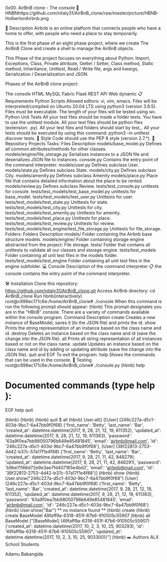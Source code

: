 0x00. AirBnB clone - The console 🏡
HNBNhttps://github.com/nitaly31/AirBnB_clone/raw/master/picture/HBNB-HolbertonAirbnb.png

📝 Description
Airbnb is an online platform that connects people who have a home to offer, with people who need a place to stay temporarily.

This is the first phase of an eight phase project, where we create The AirBnB Clone and create a shell to manage the AirBnB objects.

This Phase of the project focuses on everything about Python: Import, Exceptions, Class, Private attribute, Getter / Setter, Class method, Static method, Inheritance, Unittest, Read / Write file, args and kwargs, Serialization / Deserialization and JSON.

Phases of the AirBnB clone project:

The console
HTML
MySQL
Fabric
Flask
REST API
Web dynamic
📋 Requirements
Python Scripts
Allowed editors: vi, vim, emacs.
Files will be interpreted/compiled on Ubuntu 20.04 LTS using python3 (version 3.8.5).
Files must be executable.
The length of your files will be tested using wc.
Python Unit Tests
All your test files should be inside a folder tests.
You have to use the unittest module.
All your test files should be python files (extension: .py).
All your test files and folders should start by test_.
All your tests should be executed by using this command: python3 -m unittest discover tests.
🎨 Style
Code should use the PEP 8 style (version 2.7.*).
🎯 Repository Projects
Tasks:
Files	Description
models/base_model.py	Defines all common attributes/methods for other classes.
models/engine/file_storage.py	Serializes instances to a JSON file and deserializes JSON file to instances.
console.py	Contains the entry point of the command interpreter.
models/user.py	Defines subclass User.
models/state.py	Defines subclass State.
models/city.py	Defines subclass City.
models/amenity.py	Defines subclass Amenity
models/place.py	Place file that contains detailed information about the place to be rented.
models/review.py	Defines subclass Review.
tests/test_console.py	unittests for console.
tests/test_models/test_base_model.py	unittests for base_model.
tests/test_models/test_user.py	Unittests for user.
tests/test_models/test_state.py	Unittests for state.
tests/test_models/test_city.py	Unittests for city.
tests/test_models/test_amenity.py	Unittests for amenity.
tests/test_models/test_place.py	Unittests for place.
tests/test_models/test_review.py	Unittests for review.
tests/test_models/test_engine/test_file_storage.py	Unittests for file_storage.
Folders:
Folders	Description
models/	Folder containing the Airbnb base structure models.
models/engine/	Folder containing storage engine abstracted from the project: File storage.
tests/	Folder that contains all unittests to validate all our classes and storage engine.
tests/test_models	Folder containing all unit test files in the models folder.
tests/test_models/test_engine	Folder containing all unit test files in the engine subfolder.
💻 Console
Description of the command interpreter 📋
the console contains the entry point of the command interpreter.

🛠️ Installation
Clone this repository: https://github.com/nitaly31/AirBnB_clone.git
Access AirBnb directory: cd AirBnB_clone
Run hbnb(interactively)
root@c698ec171c6e:/home/AirBnB_clone# ./console
When this command is run the following prompt should appear:
(hbnb)
This prompt designates you are in the "HBnB" console. There are a variety of commands available within the console program.
Command	Description
create	Creates a new instance of BaseModel, saves it (to the JSON file) and prints the id.
show	Prints the string representation of an instance based on the class name and id.
destroy	Deletes an instance based on the class name and id (save the change into the JSON file).
all	Prints all string representation of all instances based or not on the class name.
update	Updates an instance based on the class name and id by adding or updating attribute (save the change into the JSON file).
quit and EOF	To exit the program.
help	Shows the commands that can be used in the console.
🧪 Testing
root@c698ec171c6e:/home/AirBnB_clone# ./console.py
(hbnb) help

Documented commands (type help <topic>):
========================================
EOF  help  quit

(hbnb) 
(hbnb) 
(hbnb) quit
$
all
(hbnb) User.all()
[[User] (246c227a-d5c1-403d-9bc7-6a47bb9f0f68) {'first_name': 'Betty', 'last_name': 'Bar', 'created_at': datetime.datetime(2017, 9, 28, 21, 12, 19, 611352), 'updated_at': datetime.datetime(2017, 9, 28, 21, 12, 19, 611363), 'password': '63a9f0ea7bb98050796b649e85481845', 'email': 'airbnb@mail.com', 'id': '246c227a-d5c1-403d-9bc7-6a47bb9f0f68'}, [User] (38f22813-2753-4d42-b37c-57a17f1e4f88) {'first_name': 'Betty', 'last_name': 'Bar', 'created_at': datetime.datetime(2017, 9, 28, 21, 11, 42, 848279), 'updated_at': datetime.datetime(2017, 9, 28, 21, 11, 42, 848291), 'password': 'b9be11166d72e9e3ae7fd407165e4bd2', 'email': 'airbnb@mail.com', 'id': '38f22813-2753-4d42-b37c-57a17f1e4f88'}]
(hbnb) 
show
(hbnb) User.show("246c227a-d5c1-403d-9bc7-6a47bb9f0f68")
[User] (246c227a-d5c1-403d-9bc7-6a47bb9f0f68) {'first_name': 'Betty', 'last_name': 'Bar', 'created_at': datetime.datetime(2017, 9, 28, 21, 12, 19, 611352), 'updated_at': datetime.datetime(2017, 9, 28, 21, 12, 19, 611363), 'password': '63a9f0ea7bb98050796b649e85481845', 'email': 'airbnb@mail.com', 'id': '246c227a-d5c1-403d-9bc7-6a47bb9f0f68'}
(hbnb) User.show("Bar")
** no instance found **
(hbnb) 
create
(hbnb) create BaseModel
49faff9a-6318-451f-87b6-910505c55907
(hbnb) all BaseModel
["[BaseModel] (49faff9a-6318-451f-87b6-910505c55907) {'created_at': datetime.datetime(2017, 10, 2, 3, 10, 25, 903293), 'id': '49faff9a-6318-451f-87b6-910505c55907', 'updated_at': datetime.datetime(2017, 10, 2, 3, 10, 25, 903300)}"]
(hbnb)
✒️ Authors
ALX School Students

Adamu Babangida


